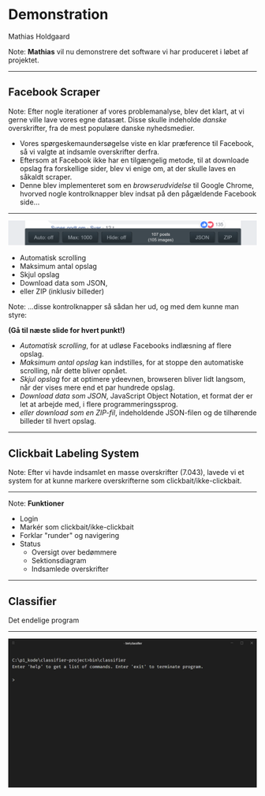 # Demonstration

Mathias Holdgaard

Note:
**Mathias** vil nu demonstrere det software vi har produceret i løbet af projektet.

--------------------------------------------------------------------------------

<!-- .element: data-background-image="images/facebook_scraper_screenshot.png" data-state="background-overlay" -->

## Facebook Scraper
<!-- .element: class="with-background" -->

Note:
Efter nogle iterationer af vores problemanalyse, blev det klart, at vi gerne ville lave vores egne datasæt. Disse skulle indeholde *danske* overskrifter, fra de mest populære danske nyhedsmedier.

- Vores spørgeskemaundersøgelse viste en klar præference til Facebook, så vi valgte at indsamle overskrifter derfra.
- Eftersom at Facebook ikke har en tilgængelig metode, til at downloade opslag fra forskellige sider, blev vi enige om, at der skulle laves en såkaldt scraper.
- Denne blev implementeret som en *browserudvidelse* til Google Chrome, hvorved nogle kontrolknapper blev indsat på den pågældende Facebook side...

--------------------------------------------------------------------------------

![scraper_closeup](images/scraper_closeup.png)

- Automatisk scrolling          <!-- .element: class="fragment" -->
- Maksimum antal opslag         <!-- .element: class="fragment" -->
- Skjul opslag                  <!-- .element: class="fragment" -->
- Download data som JSON,       <!-- .element: class="fragment" -->
- eller ZIP (inklusiv billeder)   <!-- .element: class="fragment" -->

Note:
...disse kontrolknapper så sådan her ud, og med dem kunne man styre:

**(Gå til næste slide for hvert punkt!)**
- *Automatisk scrolling*, for at udløse Facebooks indlæsning af flere opslag.
- *Maksimum antal opslag* kan indstilles, for at stoppe den automatiske scrolling, når dette bliver opnået.
- *Skjul opslag* for at optimere ydeevnen, browseren bliver lidt langsom, når der vises mere end et par hundrede opslag.
- *Download data som JSON*, JavaScript Object Notation, et format der er let at arbejde med, i flere programmeringssprog.
- *eller download som en ZIP-fil*, indeholdende JSON-filen og de tilhørende billeder til hvert opslag.

--------------------------------------------------------------------------------

<!-- .element: data-background-iframe="https://clickbait.dayenite.com" data-state="background-overlay" -->

## Clickbait Labeling System
<!-- .element: class="with-background" -->

Note:
Efter vi havde indsamlet en masse overskrifter (7.043), lavede vi et system for at kunne markere overskrifterne som clickbait/ikke-clickbait.

--------------------------------------------------------------------------------

<!-- .element: data-background-iframe="https://clickbait.dayenite.com" data-background-interactive data-state="no-pointer-events" -->

Note:
**Funktioner**
- Login
- Markér som clickbait/ikke-clickbait
- Forklar "runder" og navigering
- Status
  - Oversigt over bedømmere
  - Sektionsdiagram
  - Indsamlede overskrifter

--------------------------------------------------------------------------------

## Classifier

Det endelige program

--------------------------------------------------------------------------------

![program_demo](images/program_demo_screenshot.png)<!-- .element: class="plain" style="width: 50%;" -->